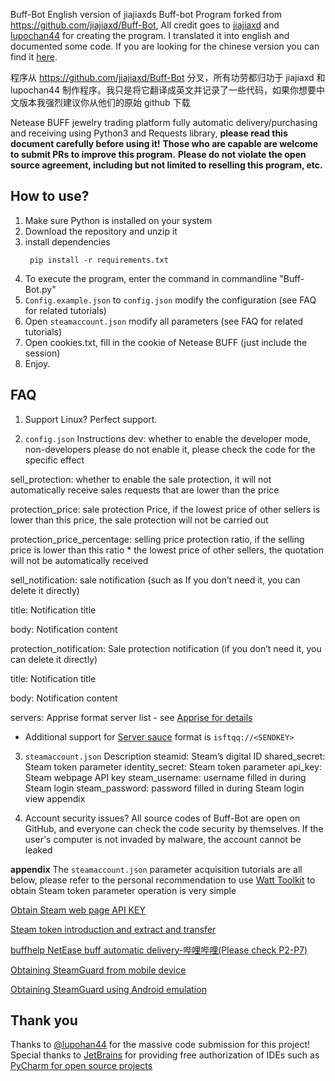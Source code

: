 Buff-Bot
English version of jiajiaxds Buff-bot
Program forked from https://github.com/jiajiaxd/Buff-Bot, All credit goes to [jiajiaxd](https://github.com/jiajiaxd) and [lupochan44](https://github.com/lupohan44) for creating the program. I translated it into english and documented some code. If you are looking for the chinese version you can find it [here](https://github.com/jiajiaxd/Buff-Bot).

程序从 https://github.com/jiajiaxd/Buff-Bot 分叉，所有功劳都归功于 jiajiaxd 和 lupochan44 制作程序。我只是将它翻译成英文并记录了一些代码，如果你想要中文版本我强烈建议你从他们的原始 github 下载


Netease BUFF  jewelry trading platform fully automatic delivery/purchasing and receiving using Python3 and Requests library,
**please read this document carefully before using it!**
**Those who are capable are welcome to submit PRs to improve this program.**
**Please do not violate the open source agreement, including but not limited to reselling this program, etc.**

## How to use?
1. Make sure Python is installed on your system
2. Download the repository and unzip it
3. install dependencies
   ```
    pip install -r requirements.txt
    ```
4. To execute the program, enter the command in commandline "Buff-Bot.py"
5. `Config.example.json` to `config.json` modify the configuration (see FAQ for related tutorials)
6. Open `steamaccount.json` modify all parameters (see FAQ for related tutorials)
7. Open cookies.txt, fill in the cookie of Netease BUFF (just include the session)
8. Enjoy.
## FAQ
1. Support Linux?
Perfect support.

2. `config.json` Instructions
dev: whether to enable the developer mode, non-developers please do not enable it, please check the code for the specific effect

sell_protection: whether to enable the sale protection, it will not automatically receive sales requests that are lower than the price

protection_price: sale protection Price, if the lowest price of other sellers is lower than this price, the sale protection will not be carried out

protection_price_percentage: selling price protection ratio, if the selling price is lower than this ratio * the lowest price of other sellers, the quotation will not be automatically received

sell_notification: sale notification (such as If you don’t need it, you can delete it directly)

title: Notification title

body: Notification content

protection_notification: Sale protection notification (if you don’t need it, you can delete it directly)

title: Notification title

body: Notification content

servers: Apprise format server list - see [Apprise for details](https://github.com/caronc/apprise)

* Additional support for [Server sauce](https://sct.ftqq.com/) format is `isftqq://<SENDKEY>`
3. `steamaccount.json` Description
steamid: Steam’s digital ID
shared_secret: Steam token parameter
identity_secret: Steam token parameter 
api_key: Steam webpage API key
steam_username: username filled in during Steam login 
steam_password: password filled in during Steam login
view appendix

4. Account security issues?
All source codes of Buff-Bot are open on GitHub, and everyone can check the code security by themselves.
If the user's computer is not invaded by malware, the account cannot be leaked

**appendix**
The `steamaccount.json` parameter acquisition tutorials are all below, please refer to the
personal recommendation to use [Watt Toolkit](https://github.com/BeyondDimension/SteamTools) to obtain Steam token parameter operation is very simple

[Obtain Steam web page API KEY](http://steamcommunity.com/dev/apikey)

[Steam token introduction and extract and transfer](https://steam.red/blog/archives/Steamguard.html)

[buffhelp NetEase buff automatic delivery-哔哩哔哩(Please check P2-P7)](https://www.bilibili.com/video/BV1DT4y1P7Dx)

[Obtaining SteamGuard from mobile device](https://github.com/SteamTimeIdler/stidler/wiki/Getting-your-%27shared_secret%27-code-for-use-with-Auto-Restarter-on-Mobile-Authentication)

[Obtaining SteamGuard using Android emulation](https://github.com/codepath/android_guides/wiki/Genymotion-2.0-Emulators-with-Google-Play-support)

## Thank you
Thanks to [@lupohan44](https://github.com/lupohan44) for the massive code submission for this project!
Special thanks to [JetBrains](https://www.jetbrains.com/) for providing free authorization of IDEs such as [PyCharm for open source projects](https://www.jetbrains.com/pycharm/)
